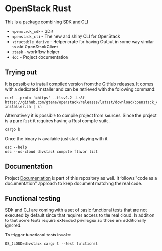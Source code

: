 # OpenStack Rust

This is a package combining SDK and CLI

- `openstack_sdk` - SDK
- `openstack_cli` - The new and shiny CLI for OpenStack
- `structable_derive` - Helper crate for having Output in some way similar to
  old OpenStackClient
- `xtask` - workflow helper
- `doc` - Project documentation

## Trying out

It is possible to install compiled version from the GitHub releases. It comes
with a dedicated installer and can be retrieved with the following command:

```console
curl --proto '=https' --tlsv1.2 -LsSf https://github.com/gtema/openstack/releases/latest/download/openstack_cli-installer.sh | sh
```

Alternatively it is possible to compile project from sources. Since the project
is a pure `Rust` it requires having a Rust compile suite.

```console
cargo b
```

Once the binary is available just start playing with it:

```console
osc --help
osc --os-cloud devstack compute flavor list
```

## Documentation

Project [Documentation](https://gtema.github.io/openstack) is part of this
repository as well. It follows "code as a documentation" approach to keep
document matching the real code.

## Functional testing

SDK and CLI are coming with a set of basic functional tests that are not
executed by default since that requires access to the real cloud. In addition to that some tests require extended privileges so those are additionally ignored.

To trigger functional tests invoke:

```console
OS_CLOUD=devstack cargo t --test functional
```
